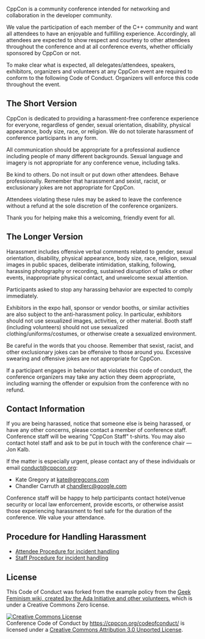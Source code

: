 CppCon is a community conference intended for networking and collaboration in the developer community.

We value the participation of each member of the C++ community and want all attendees to have an enjoyable and fulfilling experience. Accordingly, all attendees are expected to show respect and courtesy to other attendees throughout the conference and at all conference events, whether officially sponsored by CppCon or not.

To make clear what is expected, all delegates/attendees, speakers, exhibitors, organizers and volunteers at any CppCon event are required to conform to the following Code of Conduct. Organizers will enforce this code throughout the event.

The Short Version
-----------------

CppCon is dedicated to providing a harassment-free conference experience for everyone, regardless of gender, sexual orientation, disability, physical appearance, body size, race, or religion. We do not tolerate harassment of conference participants in any form.

All communication should be appropriate for a professional audience including people of many different backgrounds. Sexual language and imagery is not appropriate for any conference venue, including talks.

Be kind to others. Do not insult or put down other attendees. Behave professionally. Remember that harassment and sexist, racist, or exclusionary jokes are not appropriate for CppCon.

Attendees violating these rules may be asked to leave the conference without a refund at the sole discretion of the conference organizers.

Thank you for helping make this a welcoming, friendly event for all.

The Longer Version
------------------

Harassment includes offensive verbal comments related to gender, sexual orientation, disability, physical appearance, body size, race, religion, sexual images in public spaces, deliberate intimidation, stalking, following, harassing photography or recording, sustained disruption of talks or other events, inappropriate physical contact, and unwelcome sexual attention.

Participants asked to stop any harassing behavior are expected to comply immediately.

Exhibitors in the expo hall, sponsor or vendor booths, or similar activities are also subject to the anti-harassment policy. In particular, exhibitors should not use sexualized images, activities, or other material. Booth staff (including volunteers) should not use sexualized clothing/uniforms/costumes, or otherwise create a sexualized environment.

Be careful in the words that you choose. Remember that sexist, racist, and other exclusionary jokes can be offensive to those around you. Excessive swearing and offensive jokes are not appropriate for CppCon.

If a participant engages in behavior that violates this code of conduct, the conference organizers may take any action they deem appropriate, including warning the offender or expulsion from the conference with no refund.

Contact Information
-------------------

If you are being harassed, notice that someone else is being harassed, or have any other concerns, please contact a member of conference staff. Conference staff will be wearing "CppCon Staff" t-shirts. You may also contact hotel staff and ask to be put in touch with the conference chair &mdash; Jon Kalb.

If the matter is especially urgent, please contact any of these individuals or email conduct@cppcon.org:

- Kate Gregory at kate@gregcons.com
- Chandler Carruth at chandlerc@google.com

Conference staff will be happy to help participants contact hotel/venue security or local law enforcement, provide escorts, or otherwise assist those experiencing harassment to feel safe for the duration of the conference. We value your attendance.

Procedure for Handling Harassment
------------------------------------------
- [Attendee Procedure for incident handling](Attendee%20Procedure%20for%20incident%20handling.md)
- [Staff Procedure for incident handling](Staff%20Procedure%20for%20incident%20handling.md)

License
-------

This Code of Conduct was forked from the example policy from the [Geek Feminism wiki, created by the Ada Initiative and other volunteers.](http://geekfeminism.wikia.com/wiki/Conference_anti-harassment/Policy) which is under a Creative Commons Zero license.

<a rel="license" href="http://creativecommons.org/licenses/by/3.0/"><img alt="Creative Commons License" style="border-width:0" src="http://i.creativecommons.org/l/by/3.0/88x31.png" /></a><br /><span xmlns:dct="http://purl.org/dc/terms/" href="http://purl.org/dc/dcmitype/Text" property="dct:title" rel="dct:type">Conference Code of Conduct</span> by <a xmlns:cc="http://creativecommons.org/ns#" href="https://cppcon.org/codeofconduct/" property="cc:attributionName" rel="cc:attributionURL">https://cppcon.org/codeofconduct/</a> is licensed under a <a rel="license" href="http://creativecommons.org/licenses/by/3.0/">Creative Commons Attribution 3.0 Unported License</a>.
